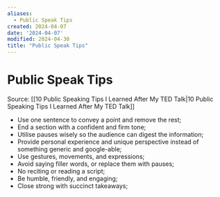```yaml
---
aliases:
  - Public Speak Tips
created: 2024-04-07
date: '2024-04-07'
modified: 2024-04-30
title: "Public Speak Tips"
---
```


# Public Speak Tips

Source: [[10 Public Speaking Tips I Learned After My TED Talk|10 Public Speaking Tips I Learned After My TED Talk]]

- Use one sentence to convey a point and remove the rest;
- End a section with a confident and firm tone;
- Utilise pauses wisely so the audience can digest the information;
- Provide personal experience and unique perspective instead of something generic and google-able;
- Use gestures, movements, and expressions;
- Avoid saying filler words, or replace them with pauses;
- No reciting or reading a script;
- Be humble, friendly, and engaging;
- Close strong with succinct takeaways;